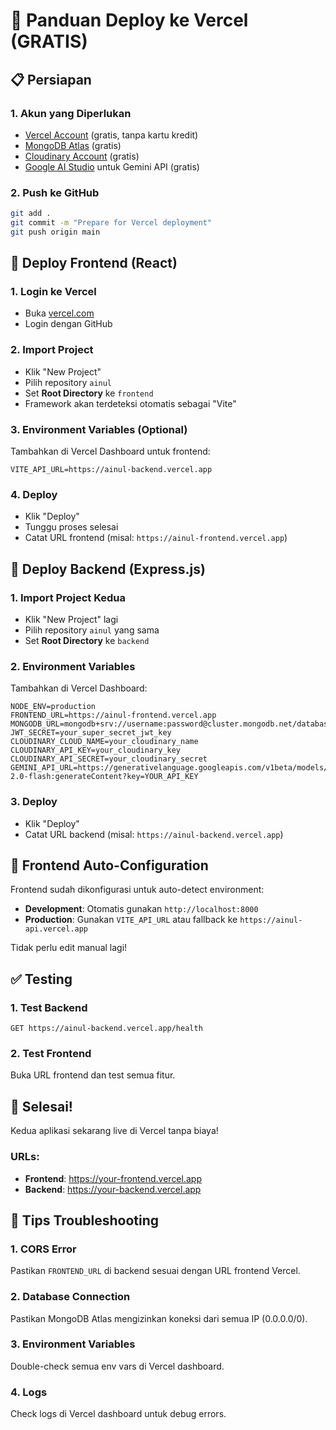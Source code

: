 # 🚀 Panduan Deploy ke Vercel (GRATIS)

## 📋 Persiapan

### 1. Akun yang Diperlukan

- [Vercel Account](https://vercel.com) (gratis, tanpa kartu kredit)
- [MongoDB Atlas](https://cloud.mongodb.com) (gratis)
- [Cloudinary Account](https://cloudinary.com) (gratis)
- [Google AI Studio](https://aistudio.google.com) untuk Gemini API (gratis)

### 2. Push ke GitHub

```bash
git add .
git commit -m "Prepare for Vercel deployment"
git push origin main
```

## 🎯 Deploy Frontend (React)

### 1. Login ke Vercel

- Buka [vercel.com](https://vercel.com)
- Login dengan GitHub

### 2. Import Project

- Klik "New Project"
- Pilih repository `ainul`
- Set **Root Directory** ke `frontend`
- Framework akan terdeteksi otomatis sebagai "Vite"

### 3. Environment Variables (Optional)

Tambahkan di Vercel Dashboard untuk frontend:

```
VITE_API_URL=https://ainul-backend.vercel.app
```

### 4. Deploy

- Klik "Deploy"
- Tunggu proses selesai
- Catat URL frontend (misal: `https://ainul-frontend.vercel.app`)

## 🔧 Deploy Backend (Express.js)

### 1. Import Project Kedua

- Klik "New Project" lagi
- Pilih repository `ainul` yang sama
- Set **Root Directory** ke `backend`

### 2. Environment Variables

Tambahkan di Vercel Dashboard:

```
NODE_ENV=production
FRONTEND_URL=https://ainul-frontend.vercel.app
MONGODB_URL=mongodb+srv://username:password@cluster.mongodb.net/database
JWT_SECRET=your_super_secret_jwt_key
CLOUDINARY_CLOUD_NAME=your_cloudinary_name
CLOUDINARY_API_KEY=your_cloudinary_key
CLOUDINARY_API_SECRET=your_cloudinary_secret
GEMINI_API_URL=https://generativelanguage.googleapis.com/v1beta/models/gemini-2.0-flash:generateContent?key=YOUR_API_KEY
```

### 3. Deploy

- Klik "Deploy"
- Catat URL backend (misal: `https://ainul-backend.vercel.app`)

## 🔗 Frontend Auto-Configuration

Frontend sudah dikonfigurasi untuk auto-detect environment:

- **Development**: Otomatis gunakan `http://localhost:8000`
- **Production**: Gunakan `VITE_API_URL` atau fallback ke `https://ainul-api.vercel.app`

Tidak perlu edit manual lagi!

## ✅ Testing

### 1. Test Backend

```
GET https://ainul-backend.vercel.app/health
```

### 2. Test Frontend

Buka URL frontend dan test semua fitur.

## 🎉 Selesai!

Kedua aplikasi sekarang live di Vercel tanpa biaya!

### URLs:

- **Frontend**: https://your-frontend.vercel.app
- **Backend**: https://your-backend.vercel.app

## 🔧 Tips Troubleshooting

### 1. CORS Error

Pastikan `FRONTEND_URL` di backend sesuai dengan URL frontend Vercel.

### 2. Database Connection

Pastikan MongoDB Atlas mengizinkan koneksi dari semua IP (0.0.0.0/0).

### 3. Environment Variables

Double-check semua env vars di Vercel dashboard.

### 4. Logs

Check logs di Vercel dashboard untuk debug errors.
